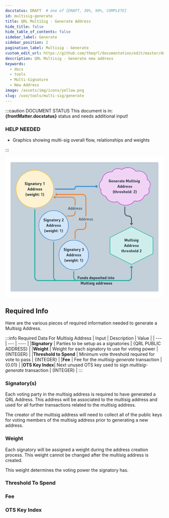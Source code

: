 ```yaml
---
docstatus: DRAFT  # one of {DRAFT, 30%, 90%, COMPLETE}
id: multisig-generate
title: QRL MultiSig - Generate Address
hide_title: false
hide_table_of_contents: false
sidebar_label: Generate
sidebar_position: 2
pagination_label: Multisig - Generate
custom_edit_url: https://github.com/theqrl/documentation/edit/master/docs/basics/what-is-qrl.md
description: QRL Multisig - Generate new address
keywords:
  - docs
  - tools
  - Multi-Signature
  - New Address
image: /assets/img/icons/yellow.png
slug: /use/tools/multi-sig/generate
---
```


:::caution DOCUMENT STATUS 
<span>This document is in: <b>{frontMatter.docstatus}</b> status and needs additional input!</span>

### HELP NEEDED

- Graphics showing multi-sig overall flow, relationships and weights

:::

![Generate Multisig Address Flow](./assets/img/generate-multisig.png)


## Required Info

Here are the various pieces of required information needed to generate a Multisig Address.

:::info Required Data For Multisig Address
| Input | Description | Value | 
| --- | --- | ---- | 
|**Signatory** | Parties to be setup as a signatories | {QRL PUBLIC ADDRESS} |
|**Weight** | Weight for each signatory to use for voting power | {INTEGER} |
|**Threshold to Spend** | Minimum vote threshold required for vote to pass | {INTEGER} |
|**Fee** | Fee for the *multisig-generate* transaction | {0.01} |
|**OTS Key Index**| Next unused OTS key used to sign *multisig-generate* transaction | {INTEGER} |
:::

### Signatory(s)

Each voting party in the multisig address is required to have generated a QRL Address. This address will be associated to the multisig address and used for all further transactions related to the multisig address.

The creator of the multisig address will need to collect all of the public keys for voting members of the multisig address prior to generating a new address. 

### Weight

Each signatory will be assigned a weight during the address creation process. This weight cannot be changed after the multisig address is created. 

This weight determines the voting power the signatory has. 

### Threshold To Spend

### Fee

### OTS Key Index
